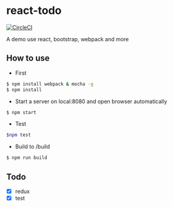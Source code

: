 # react-todo
[![CircleCI](https://img.shields.io/circleci/build/github/akaxiaok/react-todo.svg?style=for-the-badge)](https://circleci.com/gh/akaxiaok/react-todo)

A demo use react, bootstrap, webpack and more

## How to use
- First
``` bash
$ npm install webpack & mocha -g
$ npm install
```

- Start a server on local:8080 and open browser automatically 
```bash
$ npm start
```
- Test

```bash
$npm test
```

- Build to /build

```bash
$ npm run build 
```

## Todo
- [x] redux
- [x] test
